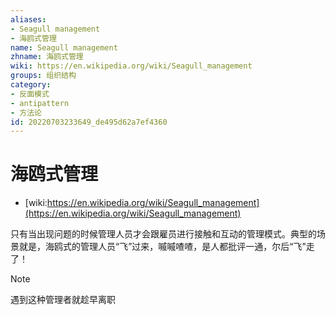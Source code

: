 ```yaml
---
aliases:
- Seagull management
- 海鸥式管理
name: Seagull management
zhname: 海鸥式管理
wiki: https://en.wikipedia.org/wiki/Seagull_management
groups: 组织结构
category:
- 反面模式
- antipattern
- 方法论
id: 20220703233649_de495d62a7ef4360
---
```


# 海鸥式管理

* [wiki:https://en.wikipedia.org/wiki/Seagull_management](https://en.wikipedia.org/wiki/Seagull_management)

只有当出现问题的时候管理人员才会跟雇员进行接触和互动的管理模式。典型的场景就是，海鸥式的管理人员“飞”过来，嘁嘁喳喳，是人都批评一通，尔后“飞”走了！

> [!NOTE]
> 遇到这种管理者就趁早离职
